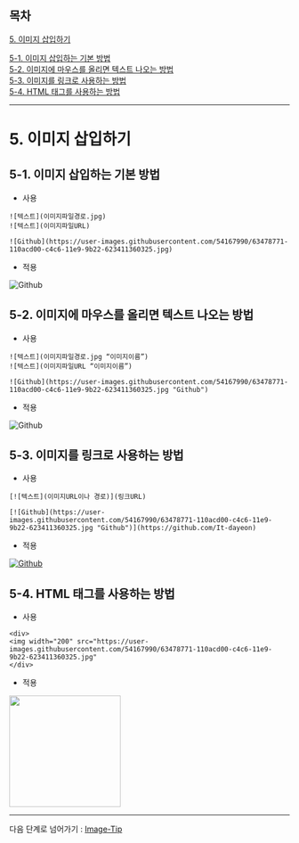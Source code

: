 ## 목차

[5. 이미지 삽입하기](#5-이미지-삽입하기)  

[5-1. 이미지 삽입하는 기본 방법](#5-1-이미지-삽입하는-기본-방법)   
[5-2. 이미지에 마우스를 올리면 텍스트 나오는 방법](#5-2-이미지에-마우스를-올리면-텍스트-나오는-방법)  
[5-3. 이미지를 링크로 사용하는 방법](#5-3-이미지를-링크로-사용하는-방법)  
[5-4. HTML 태그를 사용하는 방법](#5-4-html-태그를-사용하는-방법)

---

# 5. 이미지 삽입하기
## 5-1. 이미지 삽입하는 기본 방법

- 사용
```
![텍스트](이미지파일경로.jpg)
![텍스트](이미지파일URL)

![Github](https://user-images.githubusercontent.com/54167990/63478771-110acd00-c4c6-11e9-9b22-623411360325.jpg)
```
- 적용

![Github](https://user-images.githubusercontent.com/54167990/63478771-110acd00-c4c6-11e9-9b22-623411360325.jpg)


## 5-2. 이미지에 마우스를 올리면 텍스트 나오는 방법

- 사용
```
![텍스트](이미지파일경로.jpg “이미지이름”) 
![텍스트](이미지파일URL “이미지이름”)

![Github](https://user-images.githubusercontent.com/54167990/63478771-110acd00-c4c6-11e9-9b22-623411360325.jpg "Github")
```

- 적용

![Github](https://user-images.githubusercontent.com/54167990/63478771-110acd00-c4c6-11e9-9b22-623411360325.jpg "Github")

## 5-3. 이미지를 링크로 사용하는 방법

- 사용
```
[![텍스트](이미지URL이나 경로)](링크URL)

[![Github](https://user-images.githubusercontent.com/54167990/63478771-110acd00-c4c6-11e9-9b22-623411360325.jpg "Github")](https://github.com/It-dayeon)
```

- 적용

[![Github](https://user-images.githubusercontent.com/54167990/63478771-110acd00-c4c6-11e9-9b22-623411360325.jpg "Github")](https://github.com/It-dayeon)


## 5-4. HTML 태그를 사용하는 방법

- 사용
```
<div>
<img width="200" src="https://user-images.githubusercontent.com/54167990/63478771-110acd00-c4c6-11e9-9b22-623411360325.jpg" 
</div>
```

- 적용

<div>
<img width="200" src="https://user-images.githubusercontent.com/54167990/63478771-110acd00-c4c6-11e9-9b22-623411360325.jpg" 
</div>
  
---

다음 단계로 넘어가기 : [Image-Tip](https://github.com/It-dayeon/markdown/blob/master/5_image_tip.md)
